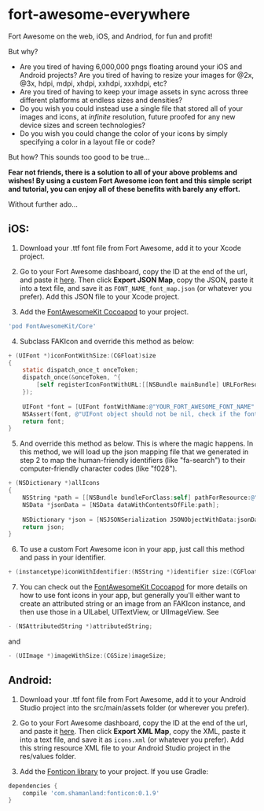 # fort-awesome-everywhere
Fort Awesome on the web, iOS, and Andriod, for fun and profit!

But why?
* Are you tired of having 6,000,000 pngs floating around your iOS and Android projects? Are you tired of having to resize your images for @2x, @3x, hdpi, mdpi, xhdpi, xxhdpi, xxxhdpi, etc?
* Are you tired of having to keep your image assets in sync across three different platforms at endless sizes and densities?
* Do you wish you could instead use a single file that stored all of your images and icons, at _infinite_ resolution, future proofed for any new device sizes and screen technologies? 
* Do you wish you could change the color of your icons by simply specifying a color in a layout file or code? 

But how? This sounds too good to be true...

**Fear not friends, there is a solution to all of your above problems and wishes! By using a custom Fort Awesome icon font and this simple script and tutorial, you can enjoy all of these benefits with barely any effort.**

Without further ado...

## iOS:

1) Download your .ttf font file from Fort Awesome, add it to your Xcode project.


2) Go to your Fort Awesome dashboard, copy the ID at the end of the url, and paste it [here](https://knotlabs.github.io/fort-awesome-everywhere/). Then click **Export JSON Map**, copy the JSON, paste it into a text file, and save it as ```FONT_NAME_font_map.json``` (or whatever you prefer). Add this JSON file to your Xcode project. 


3) Add the [FontAwesomeKit Cocoapod](https://github.com/PrideChung/FontAwesomeKit) to your project.
```ruby 
'pod FontAwesomeKit/Core'
``` 


4) Subclass FAKIcon and override this method as below:
```objective-c
+ (UIFont *)iconFontWithSize:(CGFloat)size
{
    static dispatch_once_t onceToken;
    dispatch_once(&onceToken, ^{
        [self registerIconFontWithURL:[[NSBundle mainBundle] URLForResource:@"YOUR_FONT_FILE_NAME" withExtension:@"ttf"]];
    });
    
    UIFont *font = [UIFont fontWithName:@"YOUR_FORT_AWESOME_FONT_NAME" size:size];
    NSAssert(font, @"UIFont object should not be nil, check if the font file is added to the application bundle and you're using the correct font name.");
    return font;
}
```

5) And override this method as below. This is where the magic happens. In this method, we will load up the json mapping file that we generated in step 2 to map the human-friendly identifiers (like "fa-search") to their computer-friendly character codes (like "f028").

```objective-c
+ (NSDictionary *)allIcons
{
    NSString *path = [[NSBundle bundleForClass:self] pathForResource:@"FONT_NAME_font_map" ofType:@"json"];
    NSData *jsonData = [NSData dataWithContentsOfFile:path];
    
    NSDictionary *json = [NSJSONSerialization JSONObjectWithData:jsonData options:NSJSONReadingAllowFragments error:nil];
    return json;
}
```

6) To use a custom Fort Awesome icon in your app, just call this method and pass in your identifier.
```objective-c
+ (instancetype)iconWithIdentifier:(NSString *)identifier size:(CGFloat)size error:(NSError **)error;
```

7) You can check out the [FontAwesomeKit Cocoapod](https://github.com/PrideChung/FontAwesomeKit) for more details on how to use font icons in your app, but generally you'll either want to create an attributed string or an image from an FAKIcon instance, and then use those in a UILabel, UITextView, or UIImageView. See 
```objective-c 
- (NSAttributedString *)attributedString;
``` 
and 
```objective-c
- (UIImage *)imageWithSize:(CGSize)imageSize;
```


## Android:

1) Download your .ttf font file from Fort Awesome, add it to your Android Studio project into the src/main/assets folder (or wherever you prefer). 


2) Go to your Fort Awesome dashboard, copy the ID at the end of the url, and paste it [here](https://knotlabs.github.io/fort-awesome-everywhere/). Then click **Export XML Map**, copy the XML, paste it into a text file, and save it as ```icons.xml``` (or whatever you prefer). Add this string resource XML file to your Android Studio project in the res/values folder. 


3) Add the [Fonticon library](https://github.com/shamanland/fonticon) to your project. If you use Gradle: 
```groovy
dependencies {
    compile 'com.shamanland:fonticon:0.1.9'
}
```
